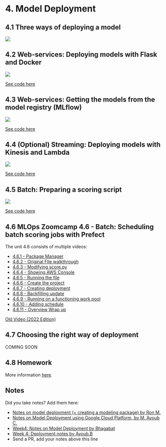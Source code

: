 # 4. Model Deployment

## 4.1 Three ways of deploying a model

<a href="https://www.youtube.com/watch?v=JMGe4yIoBRA&list=PL3MmuxUbc_hIUISrluw_A7wDSmfOhErJK">
  <img src="images/thumbnail-4-01.jpg">
</a>



## 4.2 Web-services: Deploying models with Flask and Docker

<a href="https://www.youtube.com/watch?v=D7wfMAdgdF8&list=PL3MmuxUbc_hIUISrluw_A7wDSmfOhErJK">
  <img src="images/thumbnail-4-02.jpg">
</a>


[See code here](web-service/)


## 4.3 Web-services: Getting the models from the model registry (MLflow)

<a href="https://www.youtube.com/watch?v=aewOpHSCkqI&list=PL3MmuxUbc_hIUISrluw_A7wDSmfOhErJK">
  <img src="images/thumbnail-4-03.jpg">
</a>


[See code here](web-service-mlflow/)


## 4.4 (Optional) Streaming: Deploying models with Kinesis and Lambda 

<a href="https://www.youtube.com/watch?v=TCqr9HNcrsI&list=PL3MmuxUbc_hIUISrluw_A7wDSmfOhErJK">
  <img src="images/thumbnail-4-04.jpg">
</a>


[See code here](streaming/)


## 4.5 Batch: Preparing a scoring script

<a href="https://www.youtube.com/watch?v=18Lbaaeigek&list=PL3MmuxUbc_hIUISrluw_A7wDSmfOhErJK">
  <img src="images/thumbnail-4-05.jpg">
</a>


[See code here](batch/)


## 4.6 MLOps Zoomcamp 4.6 - Batch: Scheduling batch scoring jobs with Prefect

The unit 4.6 consists of multiple videos:

* [4.6.1 - Package Manager](https://www.youtube.com/watch?v=DmWgkNA6i-w)
* [4.6.2 - Original FIle walkthrough](https://www.youtube.com/watch?v=2FUfbMqMEgg)
* [4.6.3 - Modifying score.py](https://www.youtube.com/watch?v=NWeTQEGufiI)
* [4.6.4 - Showing AWS Console](https://www.youtube.com/watch?v=fTQ3uqrGdrE)
* [4.6.5 - Running the file](https://www.youtube.com/watch?v=s4a-tU-t2XU)
* [4.6.6 - Create the project](https://www.youtube.com/watch?v=gdYM_-WShIU)
* [4.6.7 - Creating deployment](https://www.youtube.com/watch?v=vp3VbmAIv_Y)
* [4.6.8 - Backfilling update](https://www.youtube.com/watch?v=E42C1uyRiFA)
* [4.6.9 - Running on a functioning work pool](https://www.youtube.com/watch?v=K-FDw3HBcE4)
* [4.6.10 - Adding schedule](https://www.youtube.com/watch?v=0WpR3ZUINpA )
* [4.6.11 - Overview Wrap up](https://www.youtube.com/watch?v=C5mM8Jkt2jI)


[Old Video (2022 Edition)](https://www.youtube.com/watch?v=ekT_JW213Tc)

## 4.7 Choosing the right way of deployment

COMING SOON


## 4.8 Homework

More information [here](../cohorts/2023/04-deployment/homework.md).


## Notes

Did you take notes? Add them here:

* [Notes on model deployment (+ creating a modeling package) by Ron M.](https://particle1331.github.io/inefficient-networks/notebooks/mlops/04-deployment/notes.html)
* [Notes on Model Deployment using Google Cloud Platform, by M. Ayoub C.](https://gist.github.com/Qfl3x/de2a9b98a370749a4b17a4c94ef46185)
* [Week4: Notes on Model Deployment by Bhagabat](https://github.com/BPrasad123/MLOps_Zoomcamp/tree/main/Week4)
* [Week 4: Deployment notes by Ayoub.B](https://github.com/ayoub-berdeddouch/mlops-journey/blob/main/deployment-04.md)
* Send a PR, add your notes above this line
